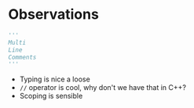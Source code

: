 # Observations

```py
'''
Multi
Line
Comments
'''
```

* Typing is nice a loose
* ```//``` operator is cool, why don't we have that in C++?
* Scoping is sensible


```py

```
